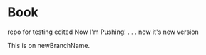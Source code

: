 # Book
repo for testing
edited
Now I'm Pushing!
.
.
.
now it's new version

This is on newBranchName.